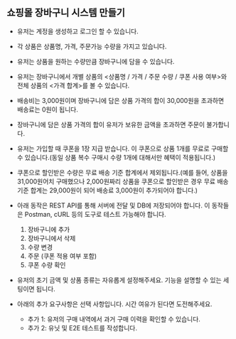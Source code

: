
## 쇼핑몰 장바구니 시스템 만들기
- 유저는 계정을 생성하고 로그인 할 수 있습니다.
- 각 상품은 상품명, 가격, 주문가능 수량을 가지고 있습니다.
- 유저는 상품을 원하는 수량만큼 장바구니에 담을 수 있습니다.
- 유저는 장바구니에서 개별 상품의 <상품명 / 가격 / 주문 수량 / 쿠폰 사용 여부>와 전체 상품의 <가격 합계>를 볼 수 있습니다.
- 배송비는 3,000원이며 장바구니에 담은 상품 가격의 합이 30,000원을 초과하면 배송료는 0원이 됩니다.
- 장바구니에 담은 상품 가격의 합이 유저가 보유한 금액을 초과하면 주문이 불가합니다.
- 유저는 가입할 때 쿠폰을 1장 지급 받습니다. 이 쿠폰으로 상품 1개를 무료로 구매할 수 있습니다.(동일 상품 복수 구매시 수량 1개에 대해서만 혜택이 적용됩니다.)
- 쿠폰으로 할인받은 수량은 무료 배송 기준 합계에서 제외됩니다.(예를 들어, 상품을 31,000원어치 구매했으나 2,000원짜리 상품을 쿠폰으로 할인받은 경우 무료 배송 기준 합계는 29,000원이 되어 배송료 3,000원이 추가되어야 합니다.)
- 아래 동작은 REST API를 통해 서버에 전달 및 DB에 저장되어야 합니다. 이 동작들은 Postman, cURL 등의 도구로 테스트 가능해야 합니다.
  1. 장바구니에 추가
  2. 장바구니에서 삭제
  3. 수량 변경
  4. 주문 (쿠폰 적용 여부 포함)
  5. 쿠폰 수량 확인
- 유저의 초기 금액 및 상품 종류는 자유롭게 설정해주세요. 기능을 설명할 수 있는 세팅이면 됩니다.

- 아래의 추가 요구사항은 선택 사항입니다. 시간 여유가 된다면 도전해주세요.
  - 추가 1: 유저의 구매 내역에서 과거 구매 이력을 확인할 수 있습니다.
  - 추가 2: 유닛 및 E2E 테스트를 작성합니다.
